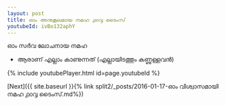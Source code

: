 ```yaml
---
layout: post
title: ഓം അനുകൂലമായ നമഹ ൧൦൮ ടൈംസ്
youtubeId: ivBo132aphY
---
```

 
 
 ഓം സർവ ലോചനായ നമഹ 
 
 -  ആരാണ് എല്ലാം കാണുന്നത് (എല്ലായിടത്തും കണ്ണുള്ളവൻ) 
 
  
 
  
 
 
 
 
 
 


{% include youtubePlayer.html id=page.youtubeId %}
 
[Next]({{ site.baseurl }}{% link  split2/_posts/2016-01-17-ഓം വിശ്വാസമായി നമഹ ൧൦൮ ടൈംസ്.md%})
 
